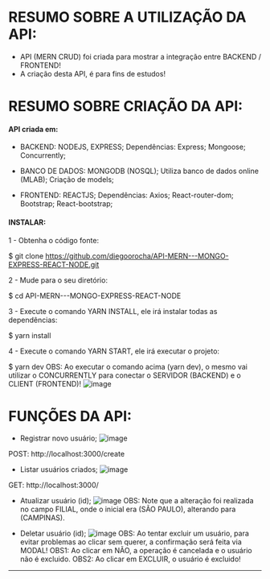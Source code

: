 # RESUMO SOBRE A UTILIZAÇÃO DA API:
- API (MERN CRUD) foi criada  para mostrar a integração entre BACKEND / FRONTEND!
- A criação desta API, é para fins de estudos!

# RESUMO SOBRE CRIAÇÃO DA API:
#### API criada em:
- BACKEND: NODEJS, EXPRESS;
Dependências:
Express;
Mongoose;
Concurrently;

- BANCO DE DADOS: MONGODB (NOSQL);
Utiliza banco de dados online (MLAB);
Criação de models;

- FRONTEND: REACTJS;
Dependências:
Axios;
React-router-dom;
Bootstrap;
React-bootstrap;

#### INSTALAR:

1 - Obtenha o código fonte:

$ git clone https://github.com/diegoorocha/API-MERN---MONGO-EXPRESS-REACT-NODE.git

2 - Mude para o seu diretório:

$ cd API-MERN---MONGO-EXPRESS-REACT-NODE

3 - Execute o comando YARN INSTALL, ele irá instalar todas as dependências:

$ yarn install

4 - Execute o comando YARN START, ele irá executar o projeto:

$ yarn dev 
OBS: Ao executar o comando acima (yarn dev), o mesmo vai utilizar o CONCURRENTLY para conectar o SERVIDOR (BACKEND) e o CLIENT (FRONTEND)!
![image](https://user-images.githubusercontent.com/46031435/53960026-e7025180-40c3-11e9-91a5-a04aeabd5cf0.png)



# FUNÇÕES DA API:
- Registrar novo usuário;
![image](https://user-images.githubusercontent.com/46031435/53960684-ac99b400-40c5-11e9-9d7c-77fabc833038.png)

POST: http://localhost:3000/create

- Listar usuários criados;
![image](https://user-images.githubusercontent.com/46031435/53960982-55e0aa00-40c6-11e9-9e8d-ee3fac7d6a39.png)

GET: http://localhost:3000/

- Atualizar usuário (id);
![image](https://user-images.githubusercontent.com/46031435/53961128-a6580780-40c6-11e9-9c52-a20d2e0d4dd1.png)
OBS: Note que a alteração foi realizada no campo FILIAL, onde o inicial era (SÃO PAULO), alterando para (CAMPINAS).

- Deletar usuário (id);
![image](https://user-images.githubusercontent.com/46031435/53961680-f4b9d600-40c7-11e9-9c59-63db1ceb4e14.png)
OBS: Ao tentar excluir um usuário, para evitar problemas ao clicar sem querer, a confirmação será feita via MODAL!
OBS1: Ao clicar em NÃO, a operação é cancelada e o usuário não é excluido.
OBS2: Ao clicar em EXCLUIR, o usuário é excluido!

------------

